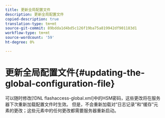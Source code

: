 ```yaml
---
title: 更新全局配置文件
description: 更新全局配置文件
copied-description: true
translation-type: tm+mt
source-git-commit: 89bdda1d4bd5c126f19ba75a819942df901183d1
workflow-type: tm+mt
source-wordcount: '59'
ht-degree: 0%

---
```



# 更新全局配置文件{#updating-the-global-configuration-file}

可以随时修改[!DNL flashaccess-global.xml]中的HSM密码，这些更改将在服务器下次重新加载配置文件时生效。 但是，不会重新加载对“日志记录”和“缓存”元素的更改；这些元素中的任何更改都需要服务器重新启动。

